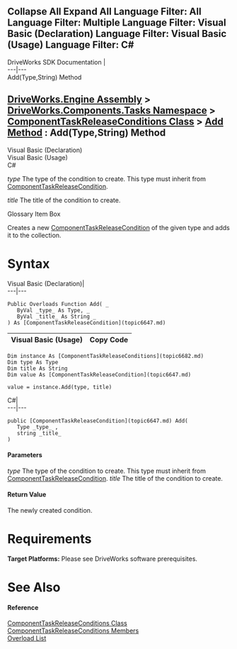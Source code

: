 Collapse All Expand All Language Filter: All  Language Filter: Multiple  Language Filter: Visual Basic (Declaration) Language Filter: Visual Basic (Usage) Language Filter: C#  
---  
DriveWorks SDK Documentation  |   
---|---  
Add(Type,String) Method   
  
[DriveWorks.Engine Assembly](topic2156.md) > [DriveWorks.Components.Tasks Namespace](topic6391.md) > [ComponentTaskReleaseConditions Class](topic6682.md) > [Add Method](topic6688.md) : Add(Type,String) Method  
---  
  
Visual Basic (Declaration)    
Visual Basic (Usage)    
C# 

_type_
    The type of the condition to create. This type must inherit from [ComponentTaskReleaseCondition](topic6647.md).

_title_
    The title of the condition to create.

Glossary Item Box

Creates a new [ComponentTaskReleaseCondition](topic6647.md) of the given type and adds it to the collection. 

# Syntax

Visual Basic (Declaration)|   
---|---  
      
    
    Public Overloads Function Add( _
       ByVal _type_ As Type, _
       ByVal _title_ As String _
    ) As [ComponentTaskReleaseCondition](topic6647.md)  
  
Visual Basic (Usage)| Copy Code  
---|---  
      
    
    Dim instance As [ComponentTaskReleaseConditions](topic6682.md)
    Dim type As Type
    Dim title As String
    Dim value As [ComponentTaskReleaseCondition](topic6647.md)
     
    value = instance.Add(type, title)  
  
C#|   
---|---  
      
    
    public [ComponentTaskReleaseCondition](topic6647.md) Add( 
       Type _type_ ,
       string _title_
    )  
  
#### Parameters

 _type_
    The type of the condition to create. This type must inherit from [ComponentTaskReleaseCondition](topic6647.md).
_title_
    The title of the condition to create.

#### Return Value

The newly created condition.

# Requirements

**Target Platforms:** Please see DriveWorks software prerequisites.

# See Also

#### Reference

[ComponentTaskReleaseConditions Class](topic6682.md)   
[ComponentTaskReleaseConditions Members](topic6683.md)   
[Overload List](topic6688.md)


